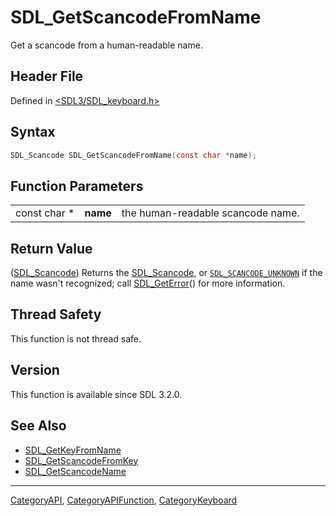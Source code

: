 # SDL_GetScancodeFromName

Get a scancode from a human-readable name.

## Header File

Defined in [<SDL3/SDL_keyboard.h>](https://github.com/libsdl-org/SDL/blob/main/include/SDL3/SDL_keyboard.h)

## Syntax

```c
SDL_Scancode SDL_GetScancodeFromName(const char *name);
```

## Function Parameters

|              |          |                                   |
| ------------ | -------- | --------------------------------- |
| const char * | **name** | the human-readable scancode name. |

## Return Value

([SDL_Scancode](SDL_Scancode)) Returns the [SDL_Scancode](SDL_Scancode), or
[`SDL_SCANCODE_UNKNOWN`](SDL_SCANCODE_UNKNOWN) if the name wasn't
recognized; call [SDL_GetError](SDL_GetError)() for more information.

## Thread Safety

This function is not thread safe.

## Version

This function is available since SDL 3.2.0.

## See Also

- [SDL_GetKeyFromName](SDL_GetKeyFromName)
- [SDL_GetScancodeFromKey](SDL_GetScancodeFromKey)
- [SDL_GetScancodeName](SDL_GetScancodeName)






----
[CategoryAPI](CategoryAPI), [CategoryAPIFunction](CategoryAPIFunction), [CategoryKeyboard](CategoryKeyboard)

